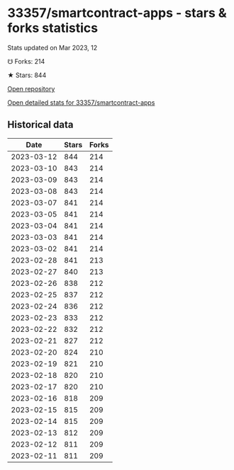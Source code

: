 # 33357/smartcontract-apps - stars & forks statistics

Stats updated on Mar 2023, 12

☋ Forks: 214

★ Stars: 844

[Open repository](https://github.com/33357/smartcontract-apps)

[Open detailed stats for 33357/smartcontract-apps](https://reviewgithub.com/rep/33357/smartcontract-apps)

## Historical data
| Date | Stars | Forks |
|------|-------|-------|
| 2023-03-12 | 844 | 214 | 
| 2023-03-10 | 843 | 214 | 
| 2023-03-09 | 843 | 214 | 
| 2023-03-08 | 843 | 214 | 
| 2023-03-07 | 841 | 214 | 
| 2023-03-05 | 841 | 214 | 
| 2023-03-04 | 841 | 214 | 
| 2023-03-03 | 841 | 214 | 
| 2023-03-02 | 841 | 214 | 
| 2023-02-28 | 841 | 213 | 
| 2023-02-27 | 840 | 213 | 
| 2023-02-26 | 838 | 212 | 
| 2023-02-25 | 837 | 212 | 
| 2023-02-24 | 836 | 212 | 
| 2023-02-23 | 833 | 212 | 
| 2023-02-22 | 832 | 212 | 
| 2023-02-21 | 827 | 212 | 
| 2023-02-20 | 824 | 210 | 
| 2023-02-19 | 821 | 210 | 
| 2023-02-18 | 820 | 210 | 
| 2023-02-17 | 820 | 210 | 
| 2023-02-16 | 818 | 209 | 
| 2023-02-15 | 815 | 209 | 
| 2023-02-14 | 815 | 209 | 
| 2023-02-13 | 812 | 209 | 
| 2023-02-12 | 811 | 209 | 
| 2023-02-11 | 811 | 209 | 

